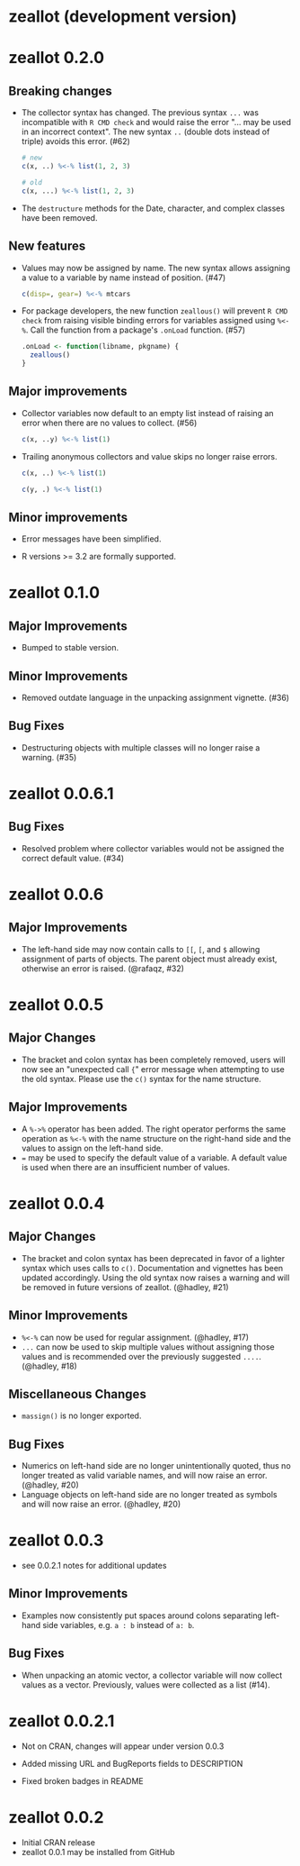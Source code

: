 # zeallot (development version)

# zeallot 0.2.0

## Breaking changes

* The collector syntax has changed. The previous syntax `...` was incompatible
  with `R CMD check` and would raise the error "... may be used in an incorrect
  context". The new syntax `..` (double dots instead of triple) avoids this
  error. (#62)

  ```R
  # new
  c(x, ..) %<-% list(1, 2, 3)
  
  # old
  c(x, ...) %<-% list(1, 2, 3)
  ```
  
* The `destructure` methods for the Date, character, and complex classes have
  been removed.
  
## New features

* Values may now be assigned by name. The new syntax allows assigning a 
  value to a variable by name instead of position. (#47)
  
  ```R
  c(disp=, gear=) %<-% mtcars
  ```
  
* For package developers, the new function `zeallous()` will prevent 
  `R CMD check` from raising visible binding errors for variables assigned using
  `%<-%`. Call the function from a package's `.onLoad` function. (#57)
  
  ```R
  .onLoad <- function(libname, pkgname) {
    zeallous()
  }
  ```

## Major improvements

* Collector variables now default to an empty list instead of raising an error
  when there are no values to collect. (#56)
  
  ```R
  c(x, ..y) %<-% list(1)
  ```

* Trailing anonymous collectors and value skips no longer raise errors.
  
  ```R
  c(x, ..) %<-% list(1)
  
  c(y, .) %<-% list(1)
  ```

## Minor improvements

* Error messages have been simplified.

* R versions >= 3.2 are formally supported.

# zeallot 0.1.0

## Major Improvements

* Bumped to stable version.

## Minor Improvements

* Removed outdate language in the unpacking assignment vignette. (#36)

## Bug Fixes

* Destructuring objects with multiple classes will no longer raise a
  warning. (#35)

# zeallot 0.0.6.1

## Bug Fixes

* Resolved problem where collector variables would not be assigned the correct   default value. (#34)

# zeallot 0.0.6

## Major Improvements

* The left-hand side may now contain calls to `[[`, `[`, and `$` allowing
  assignment of parts of objects. The parent object must already
  exist, otherwise an error is raised. (@rafaqz, #32)

# zeallot 0.0.5

## Major Changes

* The bracket and colon syntax has been completely removed, users will now see
  an "unexpected call `{`" error message when attempting to use the old syntax.
  Please use the `c()` syntax for the name structure.

## Major Improvements

* A `%->%` operator has been added. The right operator performs the same
  operation as `%<-%` with the name structure on the right-hand side and
  the values to assign on the left-hand side.
* `=` may be used to specify the default value of a variable. A default value
  is used when there are an insufficient number of values.

# zeallot 0.0.4

## Major Changes

* The bracket and colon syntax has been deprecated in favor of a lighter syntax
  which uses calls to `c()`. Documentation and vignettes has been updated
  accordingly. Using the old syntax now raises a warning and will be removed in
  future versions of zeallot. (@hadley, #21)

## Minor Improvements

* `%<-%` can now be used for regular assignment. (@hadley, #17)
* `...` can now be used to skip multiple values without assigning those values
  and is recommended over the previously suggested `....`. (@hadley, #18)

## Miscellaneous Changes

* `massign()` is no longer exported.

## Bug Fixes

* Numerics on left-hand side are no longer unintentionally quoted, thus no
  longer treated as valid variable names, and will now raise an error.
  (@hadley, #20)
* Language objects on left-hand side are no longer treated as symbols and will
  now raise an error. (@hadley, #20)

# zeallot 0.0.3

* see 0.0.2.1 notes for additional updates

## Minor Improvements

* Examples now consistently put spaces around colons separating left-hand side
  variables, e.g. `a : b` instead of `a: b`.

## Bug Fixes

* When unpacking an atomic vector, a collector variable will now collect values
  as a vector. Previously, values were collected as a list (#14).

# zeallot 0.0.2.1

* Not on CRAN, changes will appear under version 0.0.3

* Added missing URL and BugReports fields to DESCRIPTION
* Fixed broken badges in README

# zeallot 0.0.2

* Initial CRAN release
* zeallot 0.0.1 may be installed from GitHub
